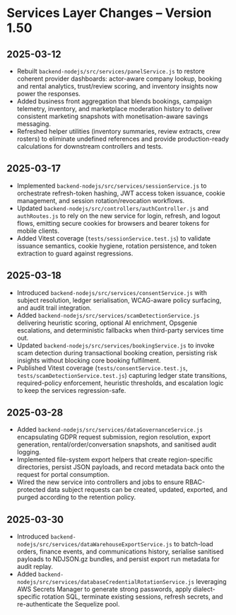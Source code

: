 # Services Layer Changes – Version 1.50

## 2025-03-12
- Rebuilt `backend-nodejs/src/services/panelService.js` to restore coherent provider dashboards: actor-aware company lookup, booking and rental analytics, trust/review scoring, and inventory insights now power the responses.
- Added business front aggregation that blends bookings, campaign telemetry, inventory, and marketplace moderation history to deliver consistent marketing snapshots with monetisation-aware savings messaging.
- Refreshed helper utilities (inventory summaries, review extracts, crew rosters) to eliminate undefined references and provide production-ready calculations for downstream controllers and tests.

## 2025-03-17
- Implemented `backend-nodejs/src/services/sessionService.js` to orchestrate refresh-token hashing, JWT access token issuance, cookie management, and session rotation/revocation workflows.
- Updated `backend-nodejs/src/controllers/authController.js` and `authRoutes.js` to rely on the new service for login, refresh, and logout flows, emitting secure cookies for browsers and bearer tokens for mobile clients.
- Added Vitest coverage (`tests/sessionService.test.js`) to validate issuance semantics, cookie hygiene, rotation persistence, and token extraction to guard against regressions.

## 2025-03-18
- Introduced `backend-nodejs/src/services/consentService.js` with subject resolution, ledger serialisation, WCAG-aware policy surfacing, and audit trail integration.
- Added `backend-nodejs/src/services/scamDetectionService.js` delivering heuristic scoring, optional AI enrichment, Opsgenie escalations, and deterministic fallbacks when third-party services time out.
- Updated `backend-nodejs/src/services/bookingService.js` to invoke scam detection during transactional booking creation, persisting risk insights without blocking core booking fulfilment.
- Published Vitest coverage (`tests/consentService.test.js`, `tests/scamDetectionService.test.js`) capturing ledger state transitions, required-policy enforcement, heuristic thresholds, and escalation logic to keep the services regression-safe.

## 2025-03-28
- Added `backend-nodejs/src/services/dataGovernanceService.js` encapsulating GDPR request submission, region resolution, export generation, rental/order/conversation snapshots, and sanitised audit logging.
- Implemented file-system export helpers that create region-specific directories, persist JSON payloads, and record metadata back onto the request for portal consumption.
- Wired the new service into controllers and jobs to ensure RBAC-protected data subject requests can be created, updated, exported, and purged according to the retention policy.

## 2025-03-30
- Introduced `backend-nodejs/src/services/dataWarehouseExportService.js` to batch-load orders, finance events, and communications history, serialise sanitised payloads to NDJSON.gz bundles, and persist export run metadata for audit replay.
- Added `backend-nodejs/src/services/databaseCredentialRotationService.js` leveraging AWS Secrets Manager to generate strong passwords, apply dialect-specific rotation SQL, terminate existing sessions, refresh secrets, and re-authenticate the Sequelize pool.
